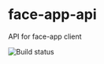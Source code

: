 # face-app-api
API for face-app client

![Build status](https://github.com/rainbowchook/face-app-api/workflows/Docker_Image_CI/badge.svg "GitHub Actions Build Status")
